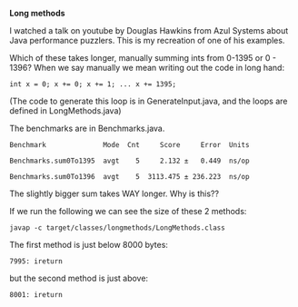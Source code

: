 **Long methods**

I watched a talk on youtube by Douglas Hawkins from Azul Systems about Java performance puzzlers. This is my recreation of one of his examples. 

Which of these takes longer, manually summing ints from 0-1395 or 0 - 1396? When we say manually we mean writing out the code in long hand: 

`int x = 0;
x += 0;
x += 1;
...
x += 1395;`

(The code to generate this loop is in GenerateInput.java, and the loops are defined in LongMethods.java)

The benchmarks are in Benchmarks.java. 


`Benchmark              Mode  Cnt     Score     Error  Units`

`Benchmarks.sum0To1395  avgt    5     2.132 ±   0.449  ns/op`

`Benchmarks.sum0To1396  avgt    5  3113.475 ± 236.223  ns/op`

The slightly bigger sum takes WAY longer. Why is this?? 

If we run the following we can see the size of these 2 methods:

`javap -c target/classes/longmethods/LongMethods.class`

The first method is just below 8000 bytes:

 `7995: ireturn`

but the second method is just above: 

`8001: ireturn`


